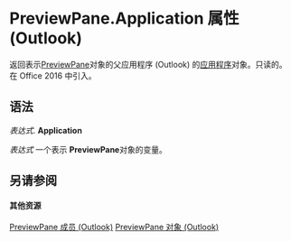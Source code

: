 
# PreviewPane.Application 属性 (Outlook)

返回表示[PreviewPane](fd4f497b-7085-6e0f-018b-17845f4dfe61.md)对象的父应用程序 (Outlook) 的[应用程序](797003e7-ecd1-eccb-eaaf-32d6ddde8348.md)对象。只读的。在 Office 2016 中引入。


## 语法

 _表达式_. **Application**

 _表达式_ 一个表示 **PreviewPane**对象的变量。


## 另请参阅


#### 其他资源


[PreviewPane 成员 (Outlook)](42ded67c-b3cb-a479-a110-fd3db9548d3b.md)
[PreviewPane 对象 (Outlook)](fd4f497b-7085-6e0f-018b-17845f4dfe61.md)